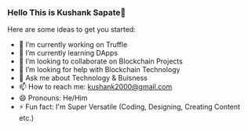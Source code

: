### Hello This is Kushank Sapate👋


Here are some ideas to get you started:

- 🔭 I’m currently working on Truffle
- 🌱 I’m currently learning DApps
- 👯 I’m looking to collaborate on Blockchain Projects
- 🤔 I’m looking for help with Blockchain Technology
- 💬 Ask me about Technology & Buisness 
- 📫 How to reach me: kushank2000@gmail.com
- 😄 Pronouns: He/Him
- ⚡ Fun fact: I'm Super Versatile (Coding, Designing, Creating Content etc.)
